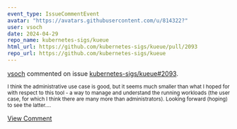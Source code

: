 ```yaml
---
event_type: IssueCommentEvent
avatar: "https://avatars.githubusercontent.com/u/814322?"
user: vsoch
date: 2024-04-29
repo_name: kubernetes-sigs/kueue
html_url: https://github.com/kubernetes-sigs/kueue/pull/2093
repo_url: https://github.com/kubernetes-sigs/kueue
---
```


<a href='https://github.com/vsoch' target='_blank'>vsoch</a> commented on issue <a href='https://github.com/kubernetes-sigs/kueue/pull/2093' target='_blank'>kubernetes-sigs/kueue#2093</a>.

<small>I think the administrative use case is good, but it seems much smaller than what I hoped for with respect to this tool - a way to manage and understand the running workloads (the user case, for which I think there are many more than administrators). Looking forward (hoping) to see the latter....</small>

<a href='https://github.com/kubernetes-sigs/kueue/pull/2093' target='_blank'>View Comment</a>